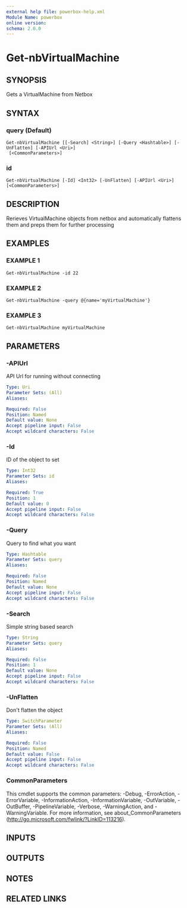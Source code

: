 ```yaml
---
external help file: powerbox-help.xml
Module Name: powerbox
online version:
schema: 2.0.0
---
```


# Get-nbVirtualMachine

## SYNOPSIS
Gets a VirtualMachine from Netbox

## SYNTAX

### query (Default)
```
Get-nbVirtualMachine [[-Search] <String>] [-Query <Hashtable>] [-UnFlatten] [-APIUrl <Uri>]
 [<CommonParameters>]
```

### id
```
Get-nbVirtualMachine [-Id] <Int32> [-UnFlatten] [-APIUrl <Uri>] [<CommonParameters>]
```

## DESCRIPTION
Rerieves VirtualMachine objects from netbox and automatically flattens them and
preps them for further processing

## EXAMPLES

### EXAMPLE 1
```
Get-nbVirtualMachine -id 22
```

### EXAMPLE 2
```
Get-nbVirtualMachine -query @{name='myVirtualMachine'}
```

### EXAMPLE 3
```
Get-nbVirtualMachine myVirtualMachine
```

## PARAMETERS

### -APIUrl
API Url for running without connecting

```yaml
Type: Uri
Parameter Sets: (All)
Aliases:

Required: False
Position: Named
Default value: None
Accept pipeline input: False
Accept wildcard characters: False
```

### -Id
ID of the object to set

```yaml
Type: Int32
Parameter Sets: id
Aliases:

Required: True
Position: 1
Default value: 0
Accept pipeline input: False
Accept wildcard characters: False
```

### -Query
Query to find what you want

```yaml
Type: Hashtable
Parameter Sets: query
Aliases:

Required: False
Position: Named
Default value: None
Accept pipeline input: False
Accept wildcard characters: False
```

### -Search
Simple string based search

```yaml
Type: String
Parameter Sets: query
Aliases:

Required: False
Position: 1
Default value: None
Accept pipeline input: False
Accept wildcard characters: False
```

### -UnFlatten
Don't flatten the object

```yaml
Type: SwitchParameter
Parameter Sets: (All)
Aliases:

Required: False
Position: Named
Default value: False
Accept pipeline input: False
Accept wildcard characters: False
```

### CommonParameters
This cmdlet supports the common parameters: -Debug, -ErrorAction, -ErrorVariable, -InformationAction, -InformationVariable, -OutVariable, -OutBuffer, -PipelineVariable, -Verbose, -WarningAction, and -WarningVariable.
For more information, see about_CommonParameters (http://go.microsoft.com/fwlink/?LinkID=113216).

## INPUTS

## OUTPUTS

## NOTES

## RELATED LINKS
